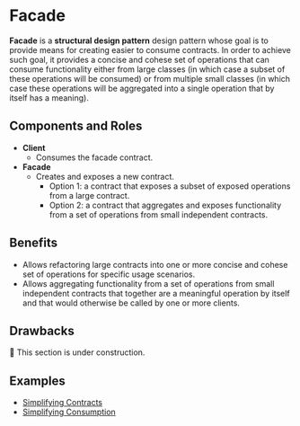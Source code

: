 # Facade

**Facade** is a **structural design pattern** design pattern whose goal is to provide means for creating easier to
consume contracts. In order to achieve such goal, it provides a concise and cohese set of operations that can consume
functionality either from large classes (in which case a subset of these operations will be consumed) or from multiple
small classes (in which case these operations will be aggregated into a single operation that by itself has a meaning).

## Components and Roles

- **Client**
  - Consumes the facade contract.
- **Facade**
  - Creates and exposes a new contract.
    - Option 1: a contract that exposes a subset of exposed operations from a large contract.
    - Option 2: a contract that aggregates and exposes functionality from a set of operations from small independent
      contracts.

## Benefits

- Allows refactoring large contracts into one or more concise and cohese set of operations for specific usage scenarios.
- Allows aggregating functionality from a set of operations from small independent contracts that together are a
  meaningful operation by itself and that would otherwise be called by one or more clients.

## Drawbacks

:construction: This section is under construction.

## Examples

- [Simplifying Contracts][1]
- [Simplifying Consumption][2]

[1]: ./001_simplifying_contracts/
[2]: ./002_simplifying_consumption/